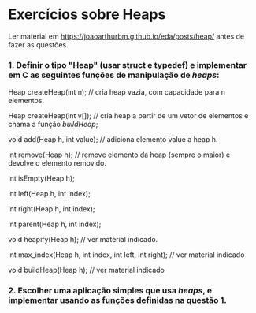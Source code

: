 # Exercícios sobre Heaps

Ler material em https://joaoarthurbm.github.io/eda/posts/heap/
antes de fazer as questões.


### 1. Definir o tipo "Heap" (usar struct e typedef) e implementar em C as seguintes funções de manipulação de _heaps_:


Heap createHeap(int n); // cria heap vazia, com capacidade para n elementos.

Heap createHeap(int v[]); // cria heap a partir de um vetor de elementos e chama a função _buildHeap_;

void add(Heap h, int value); // adiciona elemento value a heap h.

int remove(Heap h); // remove elemento da heap (sempre o maior) e devolve o elemento removido.

int isEmpty(Heap h);

int left(Heap h, int index);

int right(Heap h, int index);

int parent(Heap h, int index);

void heapify(Heap h); // ver material indicado.

int max_index(Heap h, int index, int left, int right); // ver material indicado

void buildHeap(Heap h); // ver material indicado


### 2. Escolher uma aplicação simples que usa _heaps_, e implementar usando as funções definidas na questão 1.


